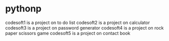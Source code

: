 # pythonp
codesoft1 is a project on to do list
codesoft2 is a project on calculator
codesoft3 is a project on password generator
codesoft4 is a project on rock paper scissors game
codesoft5 is a project on contact book
